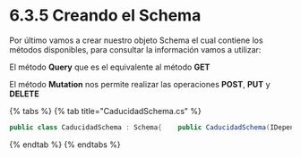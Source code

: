 # 6.3.5 Creando el Schema

Por último vamos a crear nuestro objeto Schema el cual contiene los métodos disponibles, para consultar la información vamos a utilizar:

El método **Query** que es el equivalente al método **GET**

El método **Mutation** nos permite realizar las operaciones **POST**, **PUT** y **DELETE**

{% tabs %}
{% tab title="CaducidadSchema.cs" %}
```csharp
public class CaducidadSchema : Schema{    public CaducidadSchema(IDependencyResolver resolver) : base(resolver)    {        Query = resolver.Resolve<CaducidadQuery>();        Mutation = resolver.Resolve<CaducidadMutation>();    }}
```
{% endtab %}
{% endtabs %}

 

